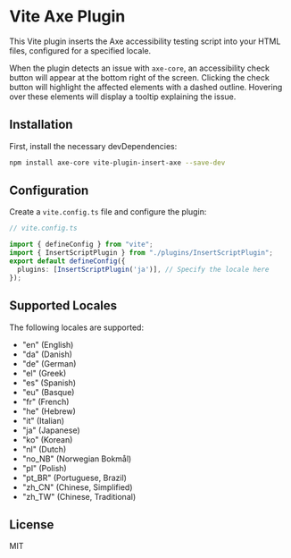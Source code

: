 # Vite Axe Plugin

This Vite plugin inserts the Axe accessibility testing script into your HTML files, configured for a specified locale.

When the plugin detects an issue with `axe-core`, an accessibility check button will appear at the bottom right of the screen. Clicking the check button will highlight the affected elements with a dashed outline. Hovering over these elements will display a tooltip explaining the issue.

## Installation

First, install the necessary devDependencies:

```bash
npm install axe-core vite-plugin-insert-axe --save-dev
```

## Configuration

Create a `vite.config.ts` file and configure the plugin:

```typescript
// vite.config.ts

import { defineConfig } from "vite";
import { InsertScriptPlugin } from "./plugins/InsertScriptPlugin";
export default defineConfig({
  plugins: [InsertScriptPlugin('ja')], // Specify the locale here
});
```

## Supported Locales

The following locales are supported:

- "en" (English)
- "da" (Danish)
- "de" (German)
- "el" (Greek)
- "es" (Spanish)
- "eu" (Basque)
- "fr" (French)
- "he" (Hebrew)
- "it" (Italian)
- "ja" (Japanese)
- "ko" (Korean)
- "nl" (Dutch)
- "no_NB" (Norwegian Bokmål)
- "pl" (Polish)
- "pt_BR" (Portuguese, Brazil)
- "zh_CN" (Chinese, Simplified)
- "zh_TW" (Chinese, Traditional)

## License

MIT

